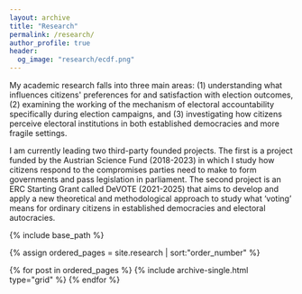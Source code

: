 ```yaml
---
layout: archive
title: "Research"
permalink: /research/
author_profile: true
header:
  og_image: "research/ecdf.png"
---
```


My academic research falls into three main areas: 
(1) understanding what influences citizens' preferences for and satisfaction with election outcomes,
(2) examining the working of the mechanism of electoral accountability specifically during election campaigns, 
and (3) investigating how citizens perceive electoral institutions in both established democracies and more fragile settings.

I am currently leading two third-party founded projects. 
The first is a project funded by the Austrian Science Fund (2018-2023) in which I study how citizens respond 
to the compromises parties need to make to form governments and pass legislation in parliament. 
The second project is an ERC Starting Grant called DeVOTE (2021-2025) that aims to develop and apply a new theoretical 
and methodological approach to study what ‘voting’ means for ordinary citizens in established democracies and electoral autocracies.

<nbsp>

{% include base_path %}

{% assign ordered_pages = site.research | sort:"order_number" %}

{% for post in ordered_pages %}
  {% include archive-single.html type="grid" %}
{% endfor %}
